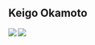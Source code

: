 ## Keigo Okamoto

<a href="https://github.com/hyphen-o/github-readme-stats">
  <img  align="left" src="https://github-readme-stats.vercel.app/api?username=hyphen-o&theme=vue-dark&show_icons=true" />
</a>
<a href="https://github.com/hyphen-o/github-readme-stats">
  <img  align="left" src="https://github-readme-stats.vercel.app/api/top-langs/?username=hyphen-o&theme=vue-dark&show_icons=true&layout=compact" />
</a>
<!--
**hyphen-o/hyphen-o** is a ✨ _special_ ✨ repository because its `README.md` (this file) appears on your GitHub profile.

Here are some ideas to get you started:

- 🔭 I’m currently working on ...
- 🌱 I’m currently learning ...
- 👯 I’m looking to collaborate on ...
- 🤔 I’m looking for help with ...
- 💬 Ask me about ...
- 📫 How to reach me: ...
- 😄 Pronouns: ...
- ⚡ Fun fact: ...
-->
